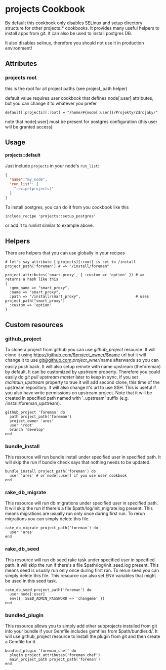 projects Cookbook
=================

By default this cookbook only disables SELinux and setup directory structure for other projects_* cookbooks.
It provides many useful helpers to install apps from git. It can also be used to install postgres DB.

It also disables selinux, therefore you should not use it in production environment!

Attributes
----------

### projects root

this is the root for all project paths (see project_path helper)

default value requires user cookbook that defines node[:user] attributes,
but you can change it to whatever you prefer

    default[:projects][:root] = "/home/#{node[:user]}/Projekty/Zdrojaky/"

note that node[:user] must be present for postgres configuration (this user will be granted
access)

Usage
-----
#### projects::default

Just include `projects` in your node's `run_list`:

```json
{
  "name":"my_node",
  "run_list": [
    "recipe[projects]"
  ]
}
```

To install postgres, you can do it from you cookbook like this

    include_recipe 'projects::setup_postgres'

or add it to runlist similar to example above.

## Helpers

There are helpers that you can use globally in your recipes

    # let's say attribute [:projects][:root] is set to /install 
    project_path('foreman') # => "/install/foreman"  

    project_attributes('smart-proxy', { :custom => 'option' }) # => returns a hash like this
    {
      :gem_name => "smart_proxy",
      :name => "smart_proxy",
      :path => "/install/smart_proxy",                         # uses project_path("smart_proxy")
      :custom => 'option'
    }

## Custom resources


### github_project

To clone a project from github you can use *github_project* resource. It will clone it using
https://github.com/$project_owner/$name url but it will change it to use git@github.com:$project_owner/$name
afterwards so you can easily push back. It will also setup remote with name upstream (theforeman) by default.
It can be customized by *upstream* property. Therefore you could easily do *git pull upstream master* later
to keep in sync. If you set *maintain_upstream* property to true it will add second clone, this time
of the upstream repository. It will also change it's url to use SSH. This is useful if you also have
write permissions on upstream project. Note that it will be created in specified path named with
'_upstream' suffix (e.g. /install/foreman_upstream).

    github_project 'foreman' do
      path project_path('foreman')
      project_owner 'ares'
      user 'root'
      branch 'develop'
    end

### bundle_install

This resource will run bundle install under specified user in specified path. It will skip the run if
bundle check says that nothing needs to be updated.

    bundle_install project_path('foreman') do
      user 'ares' # or node[:user] if you use user cookbook
    end

### rake_db_migrate

This resource will run db migrations under specified user in specified path. It will skip the run if
there's a file $path/log/init_migrate.log present. This means migrations are usually run only once during
first run. To rerun migrations you can simply delete this file.

    rake_db_migrate project_path('foreman') do
      user 'ares'
    end

### rake_db_seed

This resource will run db seed rake task under specified user in specified path. It will skip the run if
there's a file $path/log/init_seed.log present. This means seed is usually run only once during
first run. To rerun seed you can simply delete this file. This resource can also set ENV variables
that might be used in this seed task.

    rake_db_seed project_path('foreman') do
      user node[:user]
      env({ :SEED_ADMIN_PASSWORD => 'changeme' })
    end

### bundled_plugin

This resource allows you to simply add other subprojects installed from git into your bundle if your
Gemfile includes gemfiles from $path/bundler.d/. It will use github_project resource to install
the plugin from git and then create a Gemfile for it.

    bundled_plugin 'foreman_chef' do
      plugin project_attributes('foreman_chef') 
      main_project_path project_path('foreman')
    end

